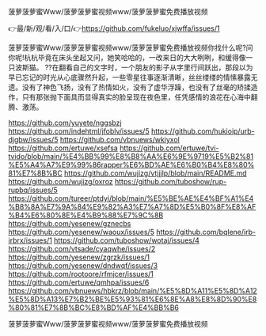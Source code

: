 菠萝菠萝蜜Www/菠萝菠萝蜜视频www/菠萝菠萝蜜免费播放视频

👉最/新/观/看/入/口/👉https://github.com/fukeluo/xjwffa/issues/1

菠萝菠萝蜜Www/菠萝菠萝蜜视频www/菠萝菠萝蜜免费播放视频你找什么呢?问你呢!杭杭毕竟在床头坐起又问，她笑哈哈的，一改来日的大大咧咧，和缓得像一只波斯猫。
??在翻看自己的文字时，一个朋友的影子从字里行间跃出，那段以为早已忘记的时光从心底骤然升起，一些零星往事逐渐清晰，丝丝缕缕的情愫暴露无遗。没有了神色飞扬，没有了热情如火，没有了虚华浮躁，也没有了丝毫的矫揉造作，只有那张抛下面具而显得真实的脸呈现在夜色里，任凭感情的浪花在心海中翻腾、激荡。


https://github.com/yuyete/nggsbzj
https://github.com/indehtml/jfoblv/issues/5
https://github.com/hukioip/urb-djgbw/issues/5
https://github.com/vbnuews/wkiyxol
https://github.com/ertuwe/xsefsa
https://github.com/ertuwe/tvi-tvido/blob/main/%E4%BB%99%E8%B8%AA%E6%9E%9719%E5%B2%81%E5%A4%A7%E9%99%86rapper%E6%BD%AE%E6%B0%B4%E8%80%81%E7%8B%BC
https://github.com/wujizg/vtjjjlp/blob/main/README.md
https://github.com/wujizg/oxroz
https://github.com/tuboshow/rup-rupbq/issues/5
https://github.com/tureer/ptdyi/blob/main/%E5%BE%AE%E4%BF%A1%E4%B8%8A%E7%9A%84%E9%82%A3%E7%A7%8D%E5%B0%8F%E8%AF%B4%E6%80%8E%E4%B9%88%E7%9C%8B
https://github.com/yesenew/gznecbs
https://github.com/yesenew/waoux/issues/5
https://github.com/bqlene/irb-irbrx/issues/1
https://github.com/tuboshow/wotaj/issues/4
https://github.com/vtsade/cyaqwhe/issues/2
https://github.com/yesenew/zgrzk/issues/1
https://github.com/yesenew/dndwqf/issues/3
https://github.com/rootoore/rfmjcer/issues/1
https://github.com/ertuwe/qmhpa/issues/6
https://github.com/vbnuews/hbkrz/blob/main/%E5%8D%A11%E5%8D%A12%E5%8D%A13%E7%B2%BE%E5%93%81%E6%8E%A8%E8%8D%90%E8%80%81%E7%8B%BC%E8%BD%AF%E4%BB%B6

菠萝菠萝蜜Www/菠萝菠萝蜜视频www/菠萝菠萝蜜免费播放视频
